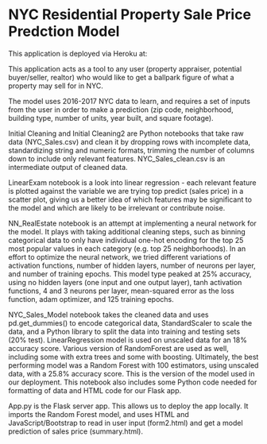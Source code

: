# NYC Residential Property Sale Price Predction Model

This application is deployed via Heroku at: 

This application acts as a tool to any user (property appraiser, potential buyer/seller, realtor) who would like to get a ballpark figure of what a property may sell for in NYC. 

The model uses 2016-2017 NYC data to learn, and requires a set of inputs from the user in order to make a prediction (zip code, neighborhood, building type, number of units, year built, and square footage).

Initial Cleaning and Initial Cleaning2 are Python notebooks that take raw data (NYC_Sales.csv) and clean it by dropping rows with incomplete data, standardizing string and numeric formats, trimming the number of columns down to include only relevant features.
NYC_Sales_clean.csv is an intermediate output of cleaned data.

LinearExam notebook is a look into linear regression - each relevant feature is plotted against the variable we are trying top predict (sales price) in a scatter plot, giving us a better idea of which features may be significant to the model and which are likely to be irrelevant or contribute noise. 

NN_RealEstate notebook is an attempt at implementing a neural network for the model. It plays with taking additional cleaning steps, such as binning categorical data to only have individual one-hot encoding for the top 25 most popular values in each category (e.g. top 25 neighborhoods). In an effort to optimize the neural network, we tried different variations of activation functions, number of hidden layers, number of neurons per layer, and number of training epochs. This model type peaked at 25% accuracy, using no hidden layers (one input and one output layer), tanh activation functions, 4 and 3 neurons per layer, mean-squared error as the loss function, adam optimizer, and 125 training epochs.


NYC_Sales_Model notebook takes the cleaned data and uses pd.get_dummies() to encode categorical data, StandardScaler to scale the data, and a Python library to split the data into training and testing sets (20% test). LinearRegression model is used on unscaled data for an 18% accuracy score.
Various version of RandomForest are used as well, including some with extra trees and some with boosting. 
Ultimately, the best performing model was a Random Forest with 100 estimators, using unscaled data, with a 25.8% accuracy score. This is the version of the model used in our deployment. 
This notebook also includes some Python code needed for formatting of data and HTML code for our Flask app.

App.py is the Flask server app. This allows us to deploy the app locally. It imports the Random Forest model, and uses HTML and JavaScript/Bootstrap to read in user input (form2.html) and get a model prediction of sales price (summary.html). 

